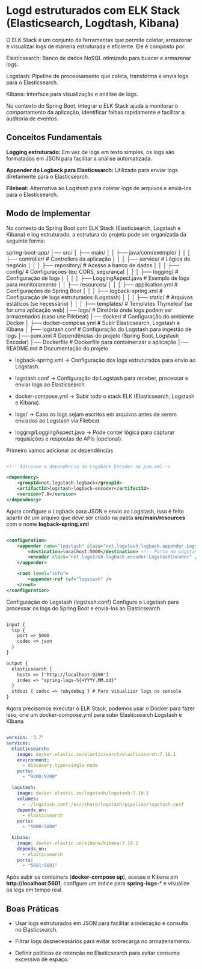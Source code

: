 # Logd estruturados com ELK Stack (Elasticsearch, Logdtash, Kibana)

O ELK Stack é um conjunto de ferramentas que permite coletar, armazenar e visualizar logs de maneira estruturada e eficiente. Ele é composto por:

Elasticsearch: Banco de dados NoSQL otimizado para buscar e armazenar logs.

Logstash: Pipeline de processamento que coleta, transforma e envia logs para o Elasticsearch.

Kibana: Interface para visualização e análise de logs.

No contexto do Spring Boot, integrar o ELK Stack ajuda a monitorar o comportamento da aplicação, identificar falhas rapidamente e facilitar a auditoria de eventos.

## Conceitos Fundamentais

**Logging estruturado:** Em vez de logs em texto simples, os logs são formatados em JSON para facilitar a análise automatizada.

**Appender do Logback para Elasticsearch:** Utilizado para enviar logs diretamente para o Elasticsearch.

**Filebeat:** Alternativa ao Logstash para coletar logs de arquivos e enviá-los para o Elasticsearch.

## Modo de Implementar

No contexto do Spring Boot com ELK Stack (Elasticsearch, Logstash e Kibana) e log estruturado, a estrutura do projeto pode ser organizada da seguinte forma:

spring-boot-app/
│── src/
│   ├── main/
│   │   ├── java/com/exemplo/
│   │   │   ├── controller/             # Controllers da aplicação
│   │   │   ├── service/                # Lógica de negócio
│   │   │   ├── repository/             # Acesso a banco de dados
│   │   │   ├── config/                 # Configurações (ex: CORS, segurança)
│   │   │   ├── logging/                # Configuração de logs
│   │   │   │   ├── LoggingAspect.java  # Exemplo de logs para monitoramento
│   │   ├── resources/
│   │   │   ├── application.yml         # Configurações do Spring Boot
│   │   │   ├── logback-spring.xml      # Configuração de logs estruturados (Logstash)
│   │   │   ├── static/                 # Arquivos estáticos (se necessário)
│   │   │   ├── templates/              # Templates Thymeleaf (se for uma aplicação web)
│── logs/                               # Diretório onde logs podem ser armazenados (caso use Filebeat)
│── docker/                             # Configuração do ambiente Docker
│   ├── docker-compose.yml              # Subir Elasticsearch, Logstash e Kibana
│   ├── logstash.conf                   # Configuração do Logstash para ingestão de logs
│── pom.xml                             # Dependências do projeto (Spring Boot, Logstash Encoder)
│── Dockerfile                          # Dockerfile para containerizar a aplicação
│── README.md                           # Documentação do projeto

- logback-spring.xml → Configuração dos logs estruturados para envio ao Logstash.

- logstash.conf → Configuração do Logstash para receber, processar e enviar logs ao Elasticsearch.

- docker-compose.yml → Subir todo o stack ELK (Elasticsearch, Logstash e Kibana).

- logs/ → Caso os logs sejam escritos em arquivos antes de serem enviados ao Logstash via Filebeat.

- logging/LoggingAspect.java → Pode conter lógica para capturar requisições e respostas de APIs (opcional).

Primeiro vamos adicionar as dependências 

``` XML

<!-- Adicione a dependência do Logdback Encoder no pom.xml-->

<dependency>
    <groupId>net.logstash.logback</groupId>
    <artifactId>logstash-logback-encoder</artifactId>
    <version>7.0</version>
</dependency>

```

Agora configure o Logback para JSON e envio ao Logstash, isso é feito apartir de um arquivo que deve ser criado na pasta **src/main/resources** com o nome **logback-spring.xml**

``` XML

<configuration>
    <appender name="logstash" class="net.logstash.logback.appender.LogstashTcpSocketAppender">
        <destination>localhost:5000</destination> <!-- Porta do Logstash -->
        <encoder class="net.logstash.logback.encoder.LogstashEncoder" />
    </appender>

    <root level="info">
        <appender-ref ref="logstash" />
    </root>
</configuration>

```

Configuração do Logstash (logstash.conf)
Configure o Logstash para processar os logs do Spring Boot e enviá-los ao Elasticsearch

``` txt

input {
  tcp {
    port => 5000
    codec => json
  }
}

output {
  elasticsearch {
    hosts => ["http://localhost:9200"]
    index => "spring-logs-%{+YYYY.MM.dd}"
  }
  stdout { codec => rubydebug } # Para visualizar logs no console
}

```

Agora precisamos executar o ELK Stack, podemos usar o Docker para fazer isso, crie um docker-compose.yml para subir Elasticsearch Logstash e Kibana

``` yaml

version: '3.7'
services:
  elasticsearch:
    image: docker.elastic.co/elasticsearch/elasticsearch:7.10.1
    environment:
      - discovery.type=single-node
    ports:
      - "9200:9200"

  logstash:
    image: docker.elastic.co/logstash/logstash:7.10.1
    volumes:
      - ./logstash.conf:/usr/share/logstash/pipeline/logstash.conf
    depends_on:
      - elasticsearch
    ports:
      - "5000:5000"

  kibana:
    image: docker.elastic.co/kibana/kibana:7.10.1
    depends_on:
      - elasticsearch
    ports:
      - "5601:5601"

```

Após subir os containers (**docker-compose up**), acesse o Kibana em **http://localhost:5601**, configure um índice para **spring-logs-*** e visualize os logs em tempo real.

## Boas Práticas

- Usar logs estruturados em JSON para facilitar a indexação e consulta no Elasticsearch.

- Filtrar logs desnecessários para evitar sobrecarga no armazenamento.

- Definir políticas de retenção no Elasticsearch para evitar consumo excessivo de espaço.